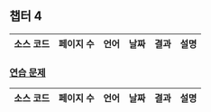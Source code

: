 ## 챕터 4
|소스 코드|페이지 수|언어|날짜|결과|설명|
|:---:|:---:|:---:|:---:|:---:|:---:|

### [연습 문제](../../../../tree/main/HTMLTML/caph4/pp)
|소스 코드|페이지 수|언어|날짜|결과|설명|
|:---:|:---:|:---:|:---:|:---:|:---:|